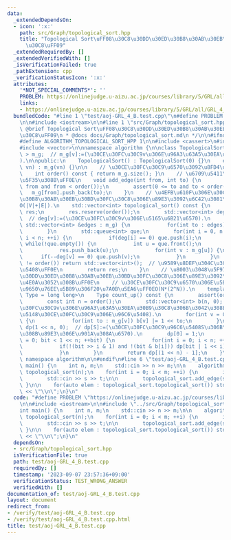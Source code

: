 ```yaml
---
data:
  _extendedDependsOn:
  - icon: ':x:'
    path: src/Graph/topological_sort.hpp
    title: "Topological Sort\uFF08\u30C8\u30DD\u30ED\u30B8\u30AB\u30EB\u30BD\u30FC\
      \u30C8\uFF09"
  _extendedRequiredBy: []
  _extendedVerifiedWith: []
  _isVerificationFailed: true
  _pathExtension: cpp
  _verificationStatusIcon: ':x:'
  attributes:
    '*NOT_SPECIAL_COMMENTS*': ''
    PROBLEM: https://onlinejudge.u-aizu.ac.jp/courses/library/5/GRL/all/GRL_4_B
    links:
    - https://onlinejudge.u-aizu.ac.jp/courses/library/5/GRL/all/GRL_4_B
  bundledCode: "#line 1 \"test/aoj-GRL_4_B.test.cpp\"\n#define PROBLEM \"https://onlinejudge.u-aizu.ac.jp/courses/library/5/GRL/all/GRL_4_B\"\
    \n\n#include <iostream>\n\n#line 1 \"src/Graph/topological_sort.hpp\"\n/**\n *\
    \ @brief Topological Sort\uFF08\u30C8\u30DD\u30ED\u30B8\u30AB\u30EB\u30BD\u30FC\
    \u30C8\uFF09\n * @docs docs/Graph/topological_sort.md\n */\n\n#ifndef ALGORITHM_TOPOLOGICAL_SORT_HPP\n\
    #define ALGORITHM_TOPOLOGICAL_SORT_HPP 1\n\n#include <cassert>\n#include <queue>\n\
    #include <vector>\n\nnamespace algorithm {\n\nclass TopologicalSort {\n    std::vector<std::vector<int>\
    \ > m_g;  // m_g[v]:=(\u30CE\u30FC\u30C9v\u306E\u96A3\u63A5\u30EA\u30B9\u30C8\
    ).\n\npublic:\n    TopologicalSort() : TopologicalSort(0) {}\n    explicit TopologicalSort(size_t\
    \ vn) : m_g(vn) {}\n\n    // \u30CE\u30FC\u30C9\u6570\u3092\u8FD4\u3059\uFF0E\n\
    \    int order() const { return m_g.size(); }\n    // \u6709\u5411\u8FBA\u3092\
    \u5F35\u308B\uFF0E\n    void add_edge(int from, int to) {\n        assert(0 <=\
    \ from and from < order());\n        assert(0 <= to and to < order());\n     \
    \   m_g[from].push_back(to);\n    }\n    // \u4EFB\u610F\u306E\u30C8\u30DD\u30ED\
    \u30B8\u30AB\u30EB\u30BD\u30FC\u30C8\u306E\u89E3\u3092\u6C42\u3081\u308B\uFF0E\
    O(|V|+|E|).\n    std::vector<int> topological_sort() const {\n        std::vector<int>\
    \ res;\n        res.reserve(order());\n        std::vector<int> deg(order(), 0);\
    \  // deg[v]:=(\u30CE\u30FC\u30C9v\u306E\u5165\u6B21\u6570).\n        for(const\
    \ std::vector<int> &edges : m_g) {\n            for(int to : edges) deg[to]++;\n\
    \        }\n        std::queue<int> que;\n        for(int i = 0, n = order();\
    \ i < n; ++i) {\n            if(deg[i] == 0) que.push(i);\n        }\n       \
    \ while(!que.empty()) {\n            int u = que.front();\n            que.pop();\n\
    \            res.push_back(u);\n            for(int v : m_g[u]) {\n          \
    \      if(--deg[v] == 0) que.push(v);\n            }\n        }\n        if(res.size()\
    \ != order()) return std::vector<int>();  // \u9589\u8DEF\u304C\u3042\u308B\u5834\
    \u5408\uFF0E\n        return res;\n    }\n    // \u8003\u3048\u5F97\u308B\u30C8\
    \u30DD\u30ED\u30B8\u30AB\u30EB\u30BD\u30FC\u30C8\u306E\u89E3\u3092\u6570\u3048\
    \u4E0A\u3052\u308B\uFF0E\n    // \u30CE\u30FC\u30C9\u6570\u306E\u5B9F\u7528\u4E0A\
    \u9650\u76EE\u5B89\u306F20\u7A0B\u5EA6\uFF0EO(N*(2^N)).\n    template <typename\
    \ Type = long long>\n    Type count_up() const {\n        assert(order() <= 30);\n\
    \        const int n = order();\n        std::vector<int> b(n, 0);  // b[v]:=(\u30CE\
    \u30FC\u30C9v\u306E\u96A3\u63A5\u30EA\u30B9\u30C8\u306B\u3042\u308B\u884C\u304D\
    \u5148\u30CE\u30FC\u30C9\u306E\u96C6\u5408).\n        for(int v = 0; v < n; ++v)\
    \ {\n            for(int to : m_g[v]) b[v] |= 1 << to;\n        }\n        std::vector<Type>\
    \ dp(1 << n, 0);  // dp[S]:=(\u30CE\u30FC\u30C9\u96C6\u5408S\u306B\u304A\u3051\
    \u308B\u89E3\u306E\u901A\u308A\u6570).\n        dp[0] = 1;\n        for(int bit\
    \ = 0; bit < 1 << n; ++bit) {\n            for(int i = 0; i < n; ++i) {\n    \
    \            if(!(bit >> i & 1) and !(bit & b[i])) dp[bit | 1 << i] += dp[bit];\n\
    \            }\n        }\n        return dp[(1 << n) - 1];\n    }\n};\n\n}  //\
    \ namespace algorithm\n\n#endif\n#line 6 \"test/aoj-GRL_4_B.test.cpp\"\n\nint\
    \ main() {\n    int n, m;\n    std::cin >> n >> m;\n\n    algorithm::TopologicalSort\
    \ topological_sort(n);\n    for(int i = 0; i < m; ++i) {\n        int s, t;\n\
    \        std::cin >> s >> t;\n\n        topological_sort.add_edge(s, t);\n   \
    \ }\n\n    for(auto elem : topological_sort.topological_sort()) std::cout << elem\
    \ << \"\\n\";\n}\n"
  code: "#define PROBLEM \"https://onlinejudge.u-aizu.ac.jp/courses/library/5/GRL/all/GRL_4_B\"\
    \n\n#include <iostream>\n\n#include \"../src/Graph/topological_sort.hpp\"\n\n\
    int main() {\n    int n, m;\n    std::cin >> n >> m;\n\n    algorithm::TopologicalSort\
    \ topological_sort(n);\n    for(int i = 0; i < m; ++i) {\n        int s, t;\n\
    \        std::cin >> s >> t;\n\n        topological_sort.add_edge(s, t);\n   \
    \ }\n\n    for(auto elem : topological_sort.topological_sort()) std::cout << elem\
    \ << \"\\n\";\n}\n"
  dependsOn:
  - src/Graph/topological_sort.hpp
  isVerificationFile: true
  path: test/aoj-GRL_4_B.test.cpp
  requiredBy: []
  timestamp: '2023-09-07 23:57:36+09:00'
  verificationStatus: TEST_WRONG_ANSWER
  verifiedWith: []
documentation_of: test/aoj-GRL_4_B.test.cpp
layout: document
redirect_from:
- /verify/test/aoj-GRL_4_B.test.cpp
- /verify/test/aoj-GRL_4_B.test.cpp.html
title: test/aoj-GRL_4_B.test.cpp
---
```

